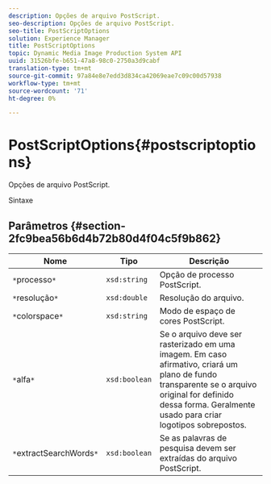 ```yaml
---
description: Opções de arquivo PostScript.
seo-description: Opções de arquivo PostScript.
seo-title: PostScriptOptions
solution: Experience Manager
title: PostScriptOptions
topic: Dynamic Media Image Production System API
uuid: 31526bfe-b651-47a8-98c0-2750a3d9cabf
translation-type: tm+mt
source-git-commit: 97a84e8e7edd3d834ca42069eae7c09c00d57938
workflow-type: tm+mt
source-wordcount: '71'
ht-degree: 0%

---
```



# PostScriptOptions{#postscriptoptions}

Opções de arquivo PostScript.

Sintaxe

## Parâmetros {#section-2fc9bea56b6d4b72b80d4f04c5f9b862}

| Nome | Tipo | Descrição |
|---|---|---|
| `*`processo`*` | `xsd:string` | Opção de processo PostScript. |
| `*`resolução`*` | `xsd:double` | Resolução do arquivo. |
| `*`colorspace`*` | `xsd:string` | Modo de espaço de cores PostScript. |
| `*`alfa`*` | `xsd:boolean` | Se o arquivo deve ser rasterizado em uma imagem. Em caso afirmativo, criará um plano de fundo transparente se o arquivo original for definido dessa forma. Geralmente usado para criar logotipos sobrepostos. |
| `*`extractSearchWords`*` | `xsd:boolean` | Se as palavras de pesquisa devem ser extraídas do arquivo PostScript. |

